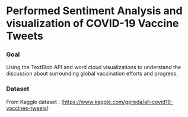 # Performed Sentiment Analysis and visualization of COVID-19 Vaccine Tweets

### Goal
Using the TextBlob API and word cloud visualizations to understand the discussion about surrounding global vaccination efforts and progress.


### Dataset
From Kaggle dataset : (https://www.kaggle.com/gpreda/all-covid19-vaccines-tweets)
